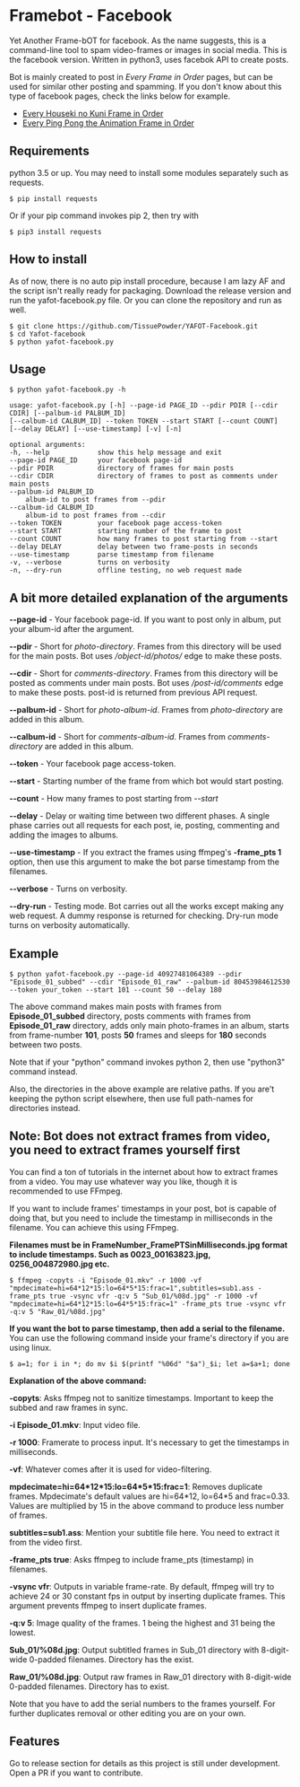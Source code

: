 # Framebot - Facebook
Yet Another Frame-bOT for facebook. As the name suggests, this is a command-line tool to spam video-frames or images in social media. This is the facebook version. Written in python3, uses facebok API to create posts.

Bot is mainly created to post in _Every Frame in Order_ pages, but can be used for similar other posting and spamming. If you don't know about this type of facebook pages, check the links below for example.

- [Every Houseki no Kuni Frame in Order](https://www.facebook.com/hnkframes)
- [Every Ping Pong the Animation Frame in Order](https://www.facebook.com/pingpongframes)


## Requirements
python 3.5 or up. You may need to install some modules separately such as requests.
```
$ pip install requests
```
Or if your pip command invokes pip 2, then try with
```
$ pip3 install requests
```


## How to install
As of now, there is no auto pip install procedure, because I am lazy AF and the script isn't really ready for packaging. Download the release version and run the yafot-facebook.py file.
Or you can clone the repository and run as well.
```
$ git clone https://github.com/TissuePowder/YAFOT-Facebook.git
$ cd Yafot-facebook
$ python yafot-facebook.py
```


## Usage
```
$ python yafot-facebook.py -h

usage: yafot-facebook.py [-h] --page-id PAGE_ID --pdir PDIR [--cdir CDIR] [--palbum-id PALBUM_ID]
[--calbum-id CALBUM_ID] --token TOKEN --start START [--count COUNT]
[--delay DELAY] [--use-timestamp] [-v] [-n]

optional arguments:
-h, --help            show this help message and exit
--page-id PAGE_ID     your facebook page-id
--pdir PDIR           directory of frames for main posts
--cdir CDIR           directory of frames to post as comments under main posts
--palbum-id PALBUM_ID
    album-id to post frames from --pdir
--calbum-id CALBUM_ID
    album-id to post frames from --cdir
--token TOKEN         your facebook page access-token
--start START         starting number of the frame to post
--count COUNT         how many frames to post starting from --start
--delay DELAY         delay between two frame-posts in seconds
--use-timestamp       parse timestamp from filename
-v, --verbose         turns on verbosity
-n, --dry-run         offline testing, no web request made
```


## A bit more detailed explanation of the arguments
**--page-id** - Your facebook page-id. If you want to post only in album, put your album-id after the argument.

**--pdir** - Short for _photo-directory_. Frames from this directory will be used for the main posts. Bot uses _/object-id/photos/_ edge to make these posts.

**--cdir** - Short for _comments-directory_. Frames from this directory will be posted as comments under main posts. Bot uses _/post-id/comments_ edge to make these posts. post-id is returned from previous API request.

**--palbum-id** - Short for _photo-album-id_. Frames from _photo-directory_ are added in this album.

**--calbum-id** - Short for _comments-album-id_. Frames from _comments-directory_ are added in this album.

**--token** - Your facebook page access-token.

**--start** - Starting number of the frame from which bot would start posting.

**--count** - How many frames to post starting from _--start_

**--delay** - Delay or waiting time between two different phases. A single phase carries out all requests for each post, ie, posting, commenting and adding the images to albums.

**--use-timestamp** - If you extract the frames using ffmpeg's __-frame_pts 1__ option, then use this argument to make the bot parse timestamp from the filenames.

**--verbose** - Turns on verbosity.

**--dry-run** - Testing mode. Bot carries out all the works except making any web request. A dummy response is returned for checking. Dry-run mode turns on verbosity automatically.


## Example
```
$ python yafot-facebook.py --page-id 40927481064389 --pdir "Episode_01_subbed" --cdir "Episode_01_raw" --palbum-id 80453984612530 --token your_token --start 101 --count 50 --delay 180
```
The above command makes main posts with frames from **Episode_01_subbed** directory, posts comments with frames from **Episode_01_raw** directory, adds only main photo-frames in an album, starts from frame-number **101**, posts **50** frames and sleeps for **180** seconds between two posts.

Note that if your "python" command invokes python 2, then use "python3" command instead.

Also, the directories in the above example are relative paths. If you are't keeping the python script elsewhere, then use full path-names for directories instead.


## Note: Bot does not extract frames from video, you need to extract frames yourself first
You can find a ton of tutorials in the internet about how to extract frames from a video. You may use whatever way you like, though it is recommended to use FFmpeg.

If you want to include frames' timestamps in your post, bot is capable of doing that, but you need to include the timestamp in milliseconds in the filename. You can achieve this using FFmpeg.

__Filenames must be in FrameNumber_FramePTSinMilliseconds.jpg format to include timestamps. Such as 0023_00163823.jpg, 0256_004872980.jpg etc.__
```
$ ffmpeg -copyts -i "Episode_01.mkv" -r 1000 -vf "mpdecimate=hi=64*12*15:lo=64*5*15:frac=1",subtitles=sub1.ass -frame_pts true -vsync vfr -q:v 5 "Sub_01/%08d.jpg" -r 1000 -vf "mpdecimate=hi=64*12*15:lo=64*5*15:frac=1" -frame_pts true -vsync vfr -q:v 5 "Raw_01/%08d.jpg"
```
__If you want the bot to parse timestamp, then add a serial to the filename.__
You can use the following command inside your frame's directory if you are using linux.
```
$ a=1; for i in *; do mv $i $(printf "%06d" "$a")_$i; let a=$a+1; done
```

**Explanation of the above command:**

**-copyts**: Asks ffmpeg not to sanitize timestamps. Important to keep the subbed and raw frames in sync.

**-i Episode_01.mkv**: Input video file.

**-r 1000**: Framerate to process input. It's necessary to get the timestamps in milliseconds.

**-vf**: Whatever comes after it is used for video-filtering.

**mpdecimate=hi=64\*12\*15:lo=64\*5\*15:frac=1**: Removes duplicate frames. Mpdecimate's default values are hi=64\*12, lo=64\*5 and frac=0.33. Values are multiplied by 15 in the above command to produce less number of frames.

**subtitles=sub1.ass**: Mention your subtitle file here. You need to extract it from the video first.

**-frame_pts true**: Asks ffmpeg to include frame_pts (timestamp) in filenames.

**-vsync vfr**: Outputs in variable frame-rate. By default, ffmpeg will try to achieve 24 or 30 constant fps in output by inserting duplicate frames. This argument prevents ffmpeg to insert duplicate frames.

**-q:v 5**: Image quality of the frames. 1 being the highest and 31 being the lowest.

**Sub_01/%08d.jpg**: Output subtitled frames in Sub_01 directory with 8-digit-wide 0-padded filenames. Directory has the exist.

**Raw_01/%08d.jpg**: Output raw frames in Raw_01 directory with 8-digit-wide 0-padded filenames. Directory has to exist.

Note that you have to add the serial numbers to the frames yourself. For further duplicates removal or other editing you are on your own.


## Features
Go to release section for details as this project is still under development. Open a PR if you want to contribute.
